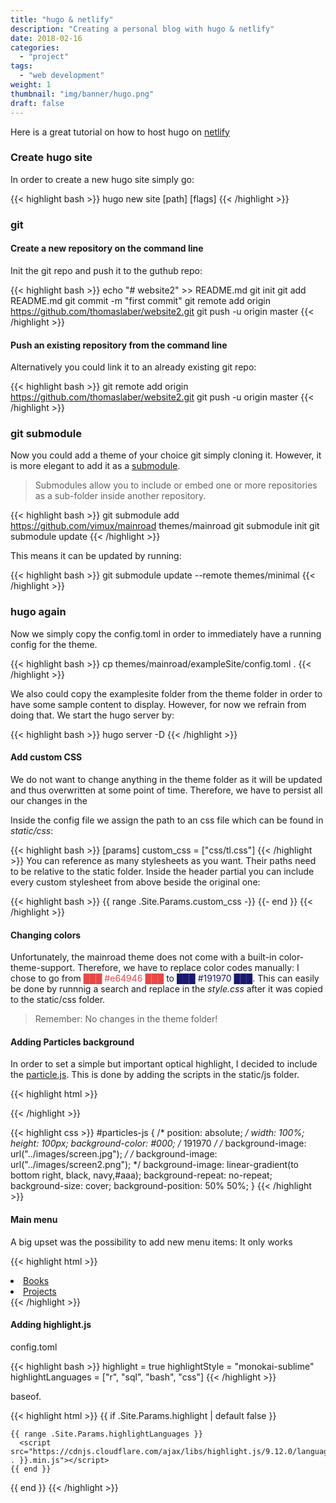 ```yaml
---
title: "hugo & netlify"
description: "Creating a personal blog with hugo & netlify"
date: 2018-02-16
categories:
  - "project"
tags: 
  - "web development"
weight: 1
thumbnail: "img/banner/hugo.png"
draft: false
---
```


Here is a great tutorial on how to host hugo on [netlify](https://gohugo.io/hosting-and-deployment/hosting-on-netlify/)

### Create hugo site

In order to create a new hugo site simply go: 

{{< highlight bash >}}
hugo new site [path] [flags]
{{< /highlight >}}


### git

#### Create a new repository on the command line

Init the git repo and push it to the guthub repo: 

{{< highlight bash >}}
echo "# website2" >> README.md
git init
git add README.md
git commit -m "first commit"
git remote add origin https://github.com/thomaslaber/website2.git
git push -u origin master
{{< /highlight >}}

#### Push an existing repository from the command line

Alternatively you could link it to an already existing git repo: 

{{< highlight bash >}}
git remote add origin https://github.com/thomaslaber/website2.git
git push -u origin master
{{< /highlight >}}

### git submodule

Now you could add a theme of your choice git simply cloning it. However, it is more elegant to add it as a [submodule](https://blog.github.com/2016-02-01-working-with-submodules/). 

> Submodules allow you to include or embed one or more repositories as a sub-folder inside another repository.

{{< highlight bash >}}
git submodule add https://github.com/vimux/mainroad themes/mainroad
git submodule init
git submodule update
{{< /highlight >}}

This means it can be updated by running:

{{< highlight bash >}}
git submodule update --remote themes/minimal
{{< /highlight >}}

### hugo again

Now we simply copy the config.toml in order to immediately have a running config for the theme. 

{{< highlight bash >}}
cp themes/mainroad/exampleSite/config.toml .
{{< /highlight >}}

We also could copy the examplesite folder from the theme folder in order to have some sample content to display. However, for now we refrain from doing that. 
We start the hugo server by: 

{{< highlight bash >}}
hugo server -D
{{< /highlight >}}

#### Add custom CSS

We do not want to change anything in the theme folder as it will be updated and thus overwritten at some point of time. Therefore, we have to persist all our changes in the 

Inside the config file we assign the path to an css file which can be found in *static/css*:

{{< highlight bash >}}
[params]
    custom_css = ["css/tl.css"]
{{< /highlight >}}
You can reference as many stylesheets as you want. Their paths need to be relative to the static folder.
Inside the header partial you can include every custom stylesheet from above beside the original one:

{{< highlight bash >}}
{{ range .Site.Params.custom_css -}}
    <link rel="stylesheet" href="{{ . | absURL }}">
{{- end }}
{{< /highlight >}}

#### Changing colors

Unfortunately, the mainroad theme does not come with a built-in color-theme-support. Therefore, we have to replace color codes manually: 
I chose to go from <span style="color: #e64946">&block;&block;&block; #e64946 &block;&block;&block;</span> to <span style="color: #191970">&block;&block;&block; #191970 &block;&block;&block;</span>. This can easily be done by runnnig a search and replace in the *style.css* after it was copied to the static/css folder. 

> Remember: No changes in the theme folder!

#### Adding Particles background

In order to set a simple but important optical highlight, I decided to include the [particle.js](https://vincentgarreau.com/particles.js/).
This is done by adding the scripts in the static/js folder. 

{{< highlight html >}}
<div id="particles-js">	</div>
<script src="https://cdn.jsdelivr.net/particles.js/2.0.0/particles.min.js"></script>
<script src="{{ .Site.BaseURL }}js/particles.js"></script> 
{{< /highlight >}}

{{< highlight css >}}
#particles-js {
	/* position: absolute; */
	width: 100%;
	height: 100px;
	background-color: #000; /* 191970 */
	/* background-image: url("../images/screen.jpg"); */
	/* background-image: url("../images/screen2.png"); */
	background-image: linear-gradient(to bottom right, black, navy,#aaa);
	background-repeat: no-repeat;
	background-size: cover;
	background-position: 50% 50%;
  }
{{< /highlight >}}

#### Main menu

A big upset was the possibility to add new menu items: It only works 

{{< highlight html >}}
<li class="menu__item">
  <a class="menu__link" href="/categories/book/">Books</a>
</li>
<li class="menu__item">
  <a class="menu__link" href="/categories/project/">Projects</a>
</li>
{{< /highlight >}}

#### Adding highlight.js

config.toml

{{< highlight bash >}}
highlight = true
highlightStyle = "monokai-sublime"
highlightLanguages = ["r", "sql", "bash", "css"]
{{< /highlight >}}

baseof.

{{< highlight html >}}
{{ if .Site.Params.highlight | default false }}
  <script src="https://cdnjs.cloudflare.com/ajax/libs/highlight.js/9.12.0/highlight.min.js"></script>
    {{ range .Site.Params.highlightLanguages }} 
      <script src="https://cdnjs.cloudflare.com/ajax/libs/highlight.js/9.12.0/languages/{{ . }}.min.js"></script> 
    {{ end }}
  <script>hljs.initHighlightingOnLoad();</script>
{{ end }}
{{< /highlight >}}